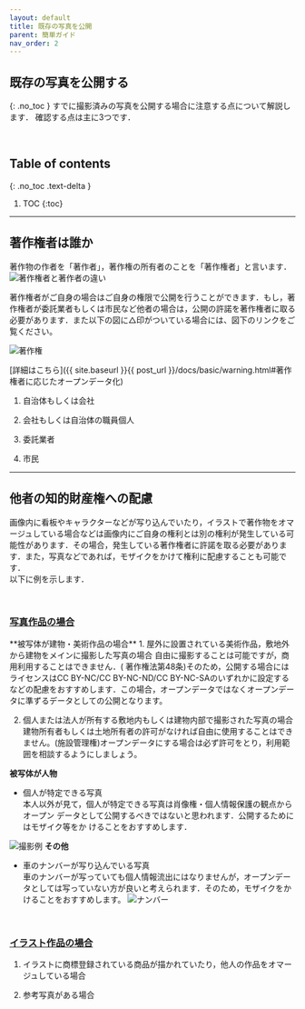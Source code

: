 ```yaml
---
layout: default
title: 既存の写真を公開
parent: 簡単ガイド
nav_order: 2
---
```


## 既存の写真を公開する
{: .no_toc }
すでに撮影済みの写真を公開する場合に注意する点について解説します．
確認する点は主に3つです．




<br>


## Table of contents
{: .no_toc .text-delta }

1. TOC
{:toc}
---

## 著作権者は誰か
著作物の作者を「著作者」，著作権の所有者のことを「著作権者」と言います．
![著作権者と著作者の違い]({{site.baseurl}}/picture/diff.png)

著作権者がご自身の場合はご自身の権限で公開を行うことができます．もし，著作権者が委託業者もしくは市民など他者の場合は，公開の許諾を著作権者に取る必要があります．また以下の図に△印がついている場合には、図下のリンクをご覧ください。

![著作権]({{site.baseurl}}/picture/license2.png)


 [詳細はこちら]({{ site.baseurl }}{{ post_url }}/docs/basic/warning.html#著作権者に応じたオープンデータ化)
1. 自治体もしくは会社  

2. 会社もしくは自治体の職員個人

3. 委託業者  

4. 市民  

---


## 他者の知的財産権への配慮    
画像内に看板やキャラクターなどが写り込んでいたり，イラストで著作物をオマージュしている場合などは画像内にご自身の権利とは別の権利が発生している可能性があります．その場合，発生している著作権者に許諾を取る必要があります．また，写真などであれば，モザイクをかけて権利に配慮することも可能です．  
以下に例を示します．

<br>

<h3><u> 写真作品の場合</u></h3>   
**被写体が建物・美術作品の場合**  
1. 屋外に設置されている美術作品，敷地外から建物をメインに撮影した写真の場合  
  自由に撮影することは可能ですが，商用利用することはできません．( 著作権法第48条)そのため，公開する場合にはライセンスはCC BY-NC/CC BY-NC-ND/CC BY-NC-SAのいずれかに設定するなどの配慮をおすすめします．この場合，オープンデータではなくオープンデータに準ずるデータとしての公開となります。


 2. 個人または法人が所有する敷地内もしくは建物内部で撮影された写真の場合  
 建物所有者もしくは土地所有者の許可がなければ自由に使用することはできません。(施設管理権)オープンデータにする場合は必ず許可をとり，利用範囲を相談するようにしましょう。

 **被写体が人物**  
 -  個人が特定できる写真   
本人以外が見て，個人が特定できる写真は肖像権・個人情報保護の観点からオープン
データとして公開するべきではないと思われます．公開するためにはモザイク等をか
けることをおすすめします．

![撮影例]({{site.baseurl}}/picture/trademark.jpg)
**その他**
- 車のナンバーが写り込んでいる写真  
 車のナンバーが写っていても個人情報流出にはなりませんが，オープンデータとしては写っていない方が良いと考えられます．そのため，モザイクをかけることをおすすめします。
![ナンバー]({{site.baseurl}}/picture/car.jpg)


<br>

<h3><u>イラスト作品の場合</u></h3>  

1. イラストに商標登録されている商品が描かれていたり，他人の作品をオマージュしている場合  

2. 参考写真がある場合

